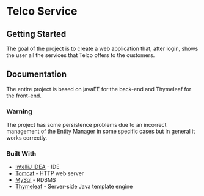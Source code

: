 # Telco Service

## Getting Started
The goal of the project is to create a web application that, after login, shows the user all the services that Telco offers to the customers.

## Documentation

The entire project is based on javaEE for the back-end and Thymeleaf for the front-end.

### Warning
The project has some persistence problems due to an incorrect management of the Entity Manager in some specific cases but in general it works correctly.

### Built With

* [IntelliJ IDEA](https://www.jetbrains.com/idea/) - IDE
* [Tomcat](https://tomcat.apache.org/) - HTTP web server
* [MySql](https://www.mysql.com/) - RDBMS
* [Thymeleaf](https://www.thymeleaf.org/) - Server-side Java template engine

